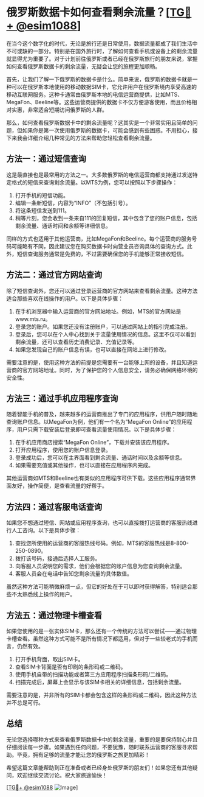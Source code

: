 # 俄罗斯数据卡如何查看剩余流量？[[TG💪+ @esim1088](https://t.me/s/esim1088)]

在当今这个数字化的时代，无论是旅行还是日常使用，数据流量都成了我们生活中不可或缺的一部分。特别是在国外旅行时，了解如何查看手机或设备上的剩余流量就显得尤为重要了。对于计划前往俄罗斯或者已经在俄罗斯旅行的朋友来说，掌握如何查看俄罗斯数据卡的剩余流量，无疑会让您的旅程更加顺畅。

首先，让我们了解一下俄罗斯的数据卡是什么。简单来说，俄罗斯的数据卡就是一种可以在俄罗斯本地使用的移动数据SIM卡，它允许用户在俄罗斯境内享受高速的移动互联网服务。这种卡通常由俄罗斯本地的电信运营商提供，比如MTS、MegaFon、Beeline等。这些运营商提供的数据卡不仅方便游客使用，而且价格相对实惠，非常适合短期访问俄罗斯的人群。

那么，如何查看俄罗斯数据卡中的剩余流量呢？这其实是一个非常实用且简单的问题，但如果你是第一次使用俄罗斯的数据卡，可能会感到有些困惑。不用担心，接下来我会详细介绍几种常见的方法来帮助您轻松查看剩余流量。

## 方法一：通过短信查询

这是最直接也是最常用的方法之一。大多数俄罗斯的电信运营商都支持通过发送特定格式的短信来查询剩余流量。以MTS为例，您可以按照以下步骤操作：

1. 打开手机的短信功能。
2. 编辑一条新短信，内容为“INFO”（不包括引号）。
3. 将这条短信发送到111。
4. 稍等片刻，您会收到一条来自111的回复短信，其中包含了您的账户信息，包括剩余流量、通话时间和余额等详细信息。

同样的方式也适用于其他运营商，比如MegaFon和Beeline。每个运营商的服务号码可能略有不同，因此建议您在购买数据卡时向营业员咨询具体的查询方式。此外，短信查询服务通常是免费的，不过需要确保您的手机能够正常接收短信。

## 方法二：通过官方网站查询

除了短信查询外，您还可以通过登录运营商的官方网站来查看剩余流量。这种方法适合那些喜欢在线操作的用户。以下是具体步骤：

1. 在手机浏览器中输入运营商的官方网站地址。例如，MTS的官方网站是www.mts.ru。
2. 登录您的账户。如果您还没有注册账户，可以通过网站上的指引完成注册。
3. 登录后，您可以在个人中心找到关于流量使用情况的信息。这里不仅可以看到剩余流量，还可以查看历史消费记录、充值记录等。
4. 如果您发现自己的账户信息有误，也可以直接在网站上进行修改。

需要注意的是，使用这种方法的前提是您需要有一台能够上网的设备，并且知道运营商的官方网站地址。同时，为了保护您的个人信息安全，请务必确保网络环境的安全性。

## 方法三：通过手机应用程序查询

随着智能手机的普及，越来越多的运营商推出了专门的应用程序，供用户随时随地查询账户信息。以MegaFon为例，他们有一个名为“MegaFon Online”的应用程序，用户只需下载安装后登录即可查看流量使用情况。以下是具体步骤：

1. 在手机应用商店搜索“MegaFon Online”，下载并安装该应用程序。
2. 打开应用程序，使用您的账户信息登录。
3. 登录成功后，您可以在主界面看到剩余流量、通话时间以及余额等信息。
4. 如果需要充值或其他操作，也可以直接在应用程序内完成。

其他运营商如MTS和Beeline也有类似的应用程序可供下载。这些应用程序通常界面友好，操作简便，是查看流量的好帮手。

## 方法四：通过客服电话查询

如果您不想通过短信、网站或应用程序查询，也可以直接拨打运营商的客服热线进行人工咨询。以下是具体步骤：

1. 查找您所使用的运营商的客服热线号码。例如，MTS的客服热线是8-800-250-0890。
2. 拨打该号码，接通后选择人工服务。
3. 向客服人员说明您的需求，他们会根据您的账户信息为您查询剩余流量。
4. 客服人员会在电话中告知您剩余流量的具体数值。

虽然这种方法可能稍微麻烦一点，但它的好处在于可以即时获得解答，特别适合那些不太熟悉线上操作的用户。

## 方法五：通过物理卡槽查看

如果您使用的是一张实体SIM卡，那么还有一个传统的方法可以尝试——通过物理卡槽查看。虽然这种方式可能不是所有情况下都适用，但对于一些较老式的手机而言，仍然有效。

1. 打开手机背面，取出SIM卡。
2. 查看SIM卡背面是否有印刷的条形码或二维码。
3. 使用手机自带的扫描功能或者第三方应用程序扫描条形码/二维码。
4. 扫描完成后，屏幕上会显示与该SIM卡相关的详细信息，包括剩余流量。

需要注意的是，并非所有的SIM卡都会包含这样的条形码或二维码，因此这种方法并不总是可行。

## 总结

无论您选择哪种方式来查看俄罗斯数据卡中的剩余流量，重要的是要保持耐心并且仔细阅读每一步骤。如果遇到任何问题，不要犹豫，随时联系运营商的客服寻求帮助。毕竟，拥有足够的流量才能让您的俄罗斯之旅更加精彩！

希望这篇文章能帮助到正在准备或者已经身处俄罗斯的朋友们！如果您还有其他疑问，欢迎继续交流讨论。祝大家旅途愉快！

[[TG💪+ @esim1088](https://t.me/s/esim1088) ![Image](https://i.postimg.cc/4NQfJmqS/Snipaste-2025-05-13-00-14-12.png)]
